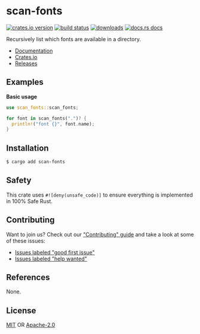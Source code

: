 # scan-fonts
[![crates.io version][1]][2] [![build status][3]][4]
[![downloads][5]][6] [![docs.rs docs][7]][8]

Recursively list which fonts are available in a directory.

- [Documentation][8]
- [Crates.io][2]
- [Releases][releases]

## Examples
__Basic usage__
```rust
use scan_fonts::scan_fonts;

for font in scan_fonts(".")? {
  println!("font {}", font.name);
}
```

## Installation
```sh
$ cargo add scan-fonts
```

## Safety
This crate uses ``#![deny(unsafe_code)]`` to ensure everything is implemented in
100% Safe Rust.

## Contributing
Want to join us? Check out our ["Contributing" guide][contributing] and take a
look at some of these issues:

- [Issues labeled "good first issue"][good-first-issue]
- [Issues labeled "help wanted"][help-wanted]

## References
None.

## License
[MIT](./LICENSE-MIT) OR [Apache-2.0](./LICENSE-APACHE)

[1]: https://img.shields.io/crates/v/scan-fonts.svg?style=flat-square
[2]: https://crates.io/crates/scan-fonts
[3]: https://img.shields.io/travis/yoshuawuyts/scan-fonts/master.svg?style=flat-square
[4]: https://travis-ci.org/yoshuawuyts/scan-fonts
[5]: https://img.shields.io/crates/d/scan-fonts.svg?style=flat-square
[6]: https://crates.io/crates/scan-fonts
[7]: https://img.shields.io/badge/docs-latest-blue.svg?style=flat-square
[8]: https://docs.rs/scan-fonts

[releases]: https://github.com/yoshuawuyts/scan-fonts/releases
[contributing]: https://github.com/yoshuawuyts/scan-fonts/blob/master.github/CONTRIBUTING.md
[good-first-issue]: https://github.com/yoshuawuyts/scan-fonts/labels/good%20first%20issue
[help-wanted]: https://github.com/yoshuawuyts/scan-fonts/labels/help%20wanted
